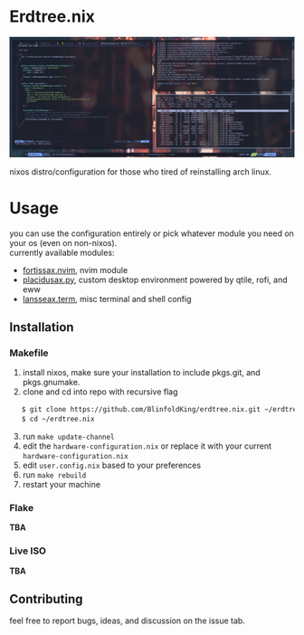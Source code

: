 # Erdtree.nix

![](doc/ss.png)

nixos distro/configuration for those who tired of reinstalling arch linux.

# Usage
you can use the configuration entirely or pick whatever module you need on your os (even on non-nixos).  
currently available modules:  
* [fortissax.nvim](https://github.com/BlinfoldKing/fortissax.nvim), nvim module
* [placidusax.py](https://github.com/BlinfoldKing/placidusax.py), custom desktop environment powered by qtile, rofi, and eww
* [lansseax.term](https://github.com/BlinfoldKing/lansseax.term), misc terminal and shell config

## Installation
### Makefile
1. install nixos, make sure your installation to include pkgs.git, and pkgs.gnumake.
2. clone and cd into repo with recursive flag
```bash
   $ git clone https://github.com/BlinfoldKing/erdtree.nix.git ~/erdtree.nix --recursive
   $ cd ~/erdtree.nix
```
3. run `make update-channel`
4. edit the `hardware-configuration.nix` or replace it with your current `hardware-configuration.nix`
5. edit `user.config.nix` based to your preferences
6. run `make rebuild`
7. restart your machine

### Flake
**TBA**

### Live ISO
**TBA**

## Contributing
feel free to report bugs, ideas, and discussion on the issue tab.
